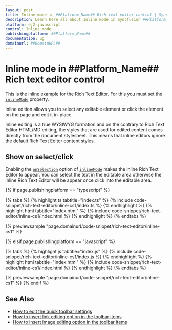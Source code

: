 ```yaml
---
layout: post
title: Inline mode in ##Platform_Name## Rich text editor control | Syncfusion
description: Learn here all about Inline mode in Syncfusion ##Platform_Name## Rich text editor control of Syncfusion Essential JS 2 and more.
platform: ej2-javascript
control: Inline mode 
publishingplatform: ##Platform_Name##
documentation: ug
domainurl: ##DomainURL##
---
```


# Inline mode in ##Platform_Name## Rich text editor control

This is the inline example for the Rich Text Editor. For this you must set the [`inlineMode`](../api/rich-text-editor/#inlinemode) property.

Inline edition allows you to select any editable element or click the element on the page and edit it in-place.

Inline editing is a true WYSIWYG formation and on the contrary to Rich Text Editor HTML/MD editing, the styles that are used for edited content comes directly from the document stylesheet. This means that inline editors ignore the default Rich Text Editor content styles.

## Show on select/click

Enabling the [`onSelection`](../api/rich-text-editor/inlineMode/#onselection) option of [`inlineMode`](../api/rich-text-editor/#inlinemode) makes the inline Rich Text Editor to appear. You can select the text in the editable area otherwise the inline Rich Text Editor will be appear once click into the editable area.

{% if page.publishingplatform == "typescript" %}

 {% tabs %}
{% highlight ts tabtitle="index.ts" %}
{% include code-snippet/rich-text-editor/inline-cs1/index.ts %}
{% endhighlight %}
{% highlight html tabtitle="index.html" %}
{% include code-snippet/rich-text-editor/inline-cs1/index.html %}
{% endhighlight %}
{% endtabs %}
        
{% previewsample "page.domainurl/code-snippet/rich-text-editor/inline-cs1" %}

{% elsif page.publishingplatform == "javascript" %}

{% tabs %}
{% highlight js tabtitle="index.js" %}
{% include code-snippet/rich-text-editor/inline-cs1/index.js %}
{% endhighlight %}
{% highlight html tabtitle="index.html" %}
{% include code-snippet/rich-text-editor/inline-cs1/index.html %}
{% endhighlight %}
{% endtabs %}

{% previewsample "page.domainurl/code-snippet/rich-text-editor/inline-cs1" %}
{% endif %}

## See Also

* [How to edit the quick toolbar settings](./toolbar#quick-inline-toolbar)
* [How to insert link editing option in the toolbar items](./link#insert-link)
* [How to insert image editing option in the toolbar items](./image#upload-options)